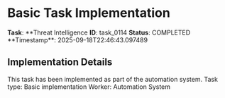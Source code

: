 # Basic Task Implementation

**Task**: **Threat Intelligence
**ID**: task_0114
**Status**: COMPLETED
**Timestamp\*\*: 2025-09-18T22:46:43.097489

## Implementation Details

This task has been implemented as part of the automation system.
Task type: Basic implementation
Worker: Automation System
